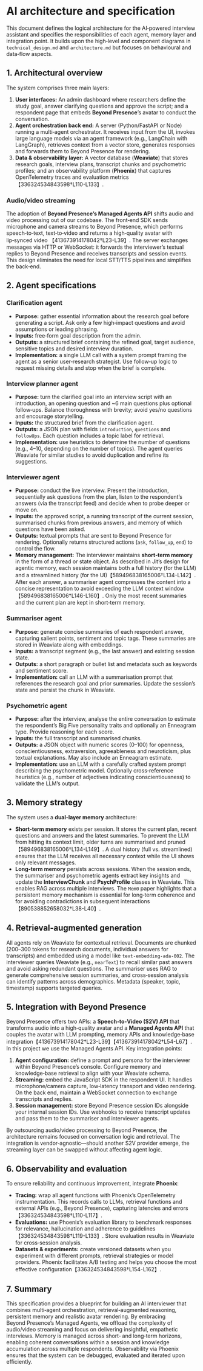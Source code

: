 # AI architecture and specification

This document defines the logical architecture for the AI‑powered interview
assistant and specifies the responsibilities of each agent, memory layer
and integration point.  It builds upon the high‑level and component
diagrams in `technical_design.md` and `architecture.md` but focuses on
behavioural and data‑flow aspects.

## 1. Architectural overview

The system comprises three main layers:

1. **User interfaces:** An admin dashboard where researchers define the
   study goal, answer clarifying questions and approve the script; and a
   respondent page that embeds **Beyond Presence**’s avatar to conduct the
   conversation.
2. **Agent orchestration back end:** A server (Python/FastAPI or Node)
   running a multi‑agent orchestrator.  It receives input from the UI,
   invokes large language models via an agent framework (e.g., LangChain
   with LangGraph), retrieves context from a vector store,
   generates responses and forwards them to Beyond Presence for
   rendering.
3. **Data & observability layer:** A vector database (**Weaviate**) that
   stores research goals, interview plans, transcript chunks and
   psychometric profiles; and an observability platform (**Phoenix**) that
   captures OpenTelemetry traces and evaluation metrics【336324534843598†L110-L133】.

### Audio/video streaming

The adoption of **Beyond Presence’s Managed Agents API** shifts audio and
video processing out of our codebase.  The front‑end SDK sends microphone
and camera streams to Beyond Presence, which performs speech‑to‑text,
text‑to‑video and returns a high‑quality avatar with lip‑synced video
【413673914178042†L23-L39】.  The server exchanges messages via HTTP or
WebSocket: it forwards the interviewer’s textual replies to Beyond Presence
and receives transcripts and session events.  This design eliminates the
need for local STT/TTS pipelines and simplifies the back‑end.

## 2. Agent specifications

### Clarification agent

* **Purpose:** gather essential information about the research goal before
  generating a script.  Ask only a few high‑impact questions and avoid
  assumptions or leading phrasing.
* **Inputs:** free‑form goal description from the admin.
* **Outputs:** a structured brief containing the refined goal, target
  audience, sensitive topics and desired interview duration.
* **Implementation:** a single LLM call with a system prompt framing the
  agent as a senior user‑research strategist.  Use follow‑up logic to
  request missing details and stop when the brief is complete.

### Interview planner agent

* **Purpose:** turn the clarified goal into an interview script with an
  introduction, an opening question and ~6 main questions plus optional
  follow‑ups.  Balance thoroughness with brevity; avoid yes/no questions
  and encourage storytelling.
* **Inputs:** the structured brief from the clarification agent.
* **Outputs:** a JSON plan with fields `introduction`, `questions` and
  `followUps`.  Each question includes a topic label for retrieval.
* **Implementation:** use heuristics to determine the number of questions
  (e.g., 4–10, depending on the number of topics).  The agent queries
  Weaviate for similar studies to avoid duplication and refine its
  suggestions.

### Interviewer agent

* **Purpose:** conduct the live interview.  Present the introduction,
  sequentially ask questions from the plan, listen to the respondent’s
  answers (via the transcript feed) and decide when to probe deeper or
  move on.
* **Inputs:** the approved script, a running transcript of the current
  session, summarised chunks from previous answers, and memory of which
  questions have been asked.
* **Outputs:** textual prompts that are sent to Beyond Presence for
  rendering.  Optionally returns structured actions (`ask`, `follow_up`,
  `end`) to control the flow.
* **Memory management:** The interviewer maintains **short‑term memory** in
  the form of a thread or state object.  As described in Jit’s design for
  agentic memory, each session maintains both a full history (for the
  LLM) and a streamlined history (for the UI)【589496838165006†L134-L142】.
  After each answer, a summariser agent compresses the content into a
  concise representation to avoid exceeding the LLM context window
  【589496838165006†L146-L160】.  Only the most recent summaries and the
  current plan are kept in short‑term memory.

### Summariser agent

* **Purpose:** generate concise summaries of each respondent answer,
  capturing salient points, sentiment and topic tags.  These summaries are
  stored in Weaviate along with embeddings.
* **Inputs:** a transcript segment (e.g., the last answer) and existing
  session state.
* **Outputs:** a short paragraph or bullet list and metadata such as
  keywords and sentiment score.
* **Implementation:** call an LLM with a summarisation prompt that
  references the research goal and prior summaries.  Update the
  session’s state and persist the chunk in Weaviate.

### Psychometric agent

* **Purpose:** after the interview, analyse the entire conversation to
  estimate the respondent’s Big Five personality traits and optionally an
  Enneagram type.  Provide reasoning for each score.
* **Inputs:** the full transcript and summarised chunks.
* **Outputs:** a JSON object with numeric scores (0–100) for openness,
  conscientiousness, extraversion, agreeableness and neuroticism, plus
  textual explanations.  May also include an Enneagram estimate.
* **Implementation:** use an LLM with a carefully crafted system prompt
  describing the psychometric model.  Optionally cross‑reference heuristics
  (e.g., number of adjectives indicating conscientiousness) to validate the
  LLM’s output.

## 3. Memory strategy

The system uses a **dual‑layer memory** architecture:

* **Short‑term memory** exists per session.  It stores the current plan,
  recent questions and answers and the latest summaries.  To prevent the
  LLM from hitting its context limit, older turns are summarised and
  pruned【589496838165006†L134-L149】.  A dual history (full vs. streamlined)
  ensures that the LLM receives all necessary context while the UI shows
  only relevant messages.
* **Long‑term memory** persists across sessions.  When the session ends,
  the summariser and psychometric agents extract key insights and update
  the **InterviewChunk** and **PsychProfile** classes in Weaviate.  This
  enables RAG across multiple interviews.  The `Mem0` paper highlights
  that a persistent memory mechanism is essential for long‑term coherence
  and for avoiding contradictions in subsequent interactions【890538852658032†L38-L40】.

## 4. Retrieval‑augmented generation

All agents rely on Weaviate for contextual retrieval.  Documents are
chunked (200–300 tokens for research documents, individual answers for
transcripts) and embedded using a model like `text-embedding-ada-002`.  The
interviewer queries Weaviate (e.g., `nearText`) to recall similar past
answers and avoid asking redundant questions.  The summariser uses RAG to
generate comprehensive session summaries, and cross‑session analysis can
identify patterns across demographics.  Metadata (speaker, topic,
timestamp) supports targeted queries.

## 5. Integration with Beyond Presence

Beyond Presence offers two APIs: a **Speech‑to‑Video (S2V) API** that
transforms audio into a high‑quality avatar and a **Managed Agents API**
that couples the avatar with LLM prompting, memory APIs and knowledge‑base
integration【413673914178042†L23-L39】【413673914178042†L54-L67】.  In this
project we use the Managed Agents API.  Key integration points:

1. **Agent configuration:** define a prompt and persona for the interviewer
   within Beyond Presence’s console.  Configure memory and knowledge‑base
   retrieval to align with your Weaviate schema.
2. **Streaming:** embed the JavaScript SDK in the respondent UI.  It
   handles microphone/camera capture, low‑latency transport and video
   rendering.  On the back end, maintain a WebSocket connection to
   exchange transcripts and replies.
3. **Session management:** store Beyond Presence session IDs alongside
   your internal session IDs.  Use webhooks to receive transcript updates
   and pass them to the summariser and interviewer agents.

By outsourcing audio/video processing to Beyond Presence, the
architecture remains focused on conversation logic and retrieval.  The
integration is vendor‑agnostic—should another S2V provider emerge, the
streaming layer can be swapped without affecting agent logic.

## 6. Observability and evaluation

To ensure reliability and continuous improvement, integrate **Phoenix**:

* **Tracing:** wrap all agent functions with Phoenix’s OpenTelemetry
  instrumentation.  This records calls to LLMs, retrieval functions and
  external APIs (e.g., Beyond Presence), capturing latencies and errors
  【336324534843598†L110-L117】.
* **Evaluations:** use Phoenix’s evaluation library to benchmark
  responses for relevance, hallucination and adherence to guidelines
  【336324534843598†L119-L133】.  Store evaluation results in Weaviate for
  cross‑session analysis.
* **Datasets & experiments:** create versioned datasets when you
  experiment with different prompts, retrieval strategies or model
  providers.  Phoenix facilitates A/B testing and helps you choose the
  most effective configuration【336324534843598†L154-L162】.

## 7. Summary

This specification provides a blueprint for building an AI interviewer
that combines multi‑agent orchestration, retrieval‑augmented reasoning,
persistent memory and realistic avatar rendering.  By embracing Beyond Presence’s
Managed Agents, we offload the complexity of audio/video streaming
and focus on delivering insightful, empathetic interviews.  Memory is
managed across short‑ and long‑term horizons, enabling coherent
conversations within a session and knowledge accumulation across multiple
respondents.  Observability via Phoenix ensures that the system can be
debugged, evaluated and iterated upon efficiently.